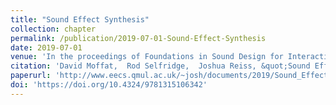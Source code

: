 ```yaml
---
title: "Sound Effect Synthesis"
collection: chapter
permalink: /publication/2019-07-01-Sound-Effect-Synthesis
date: 2019-07-01
venue: 'In the proceedings of Foundations in Sound Design for Interactive Media: A Multidisciplinary Approach'
citation: 'David Moffat,  Rod Selfridge,  Joshua Reiss, &quot;Sound Effect Synthesis.&quot; In the proceedings of Foundations in Sound Design for Interactive Media: A Multidisciplinary Approach, Chapter 13, 2019.'
paperurl: 'http://www.eecs.qmul.ac.uk/~josh/documents/2019/Sound_Effect_Synthesis.pdf'
doi: 'https://doi.org/10.4324/9781315106342'
---
```

